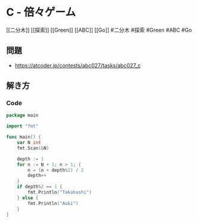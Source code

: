 # C - 倍々ゲーム
[[二分木]] [[探索]] [[Green]] [[ABC]] [[Go]]
#二分木 #探索 #Green #ABC #Go 

## 問題
- https://atcoder.jp/contests/abc027/tasks/abc027_c

## 解き方
### Code
```go
package main

import "fmt"

func main() {
	var N int
	fmt.Scan(&N)

	depth := 1
	for n := N + 1; n > 1; {
		n = (n + depth%2) / 2
		depth++
	}
	if depth%2 == 1 {
		fmt.Println("Takahashi")
	} else {
		fmt.Println("Aoki")
	}
}
```